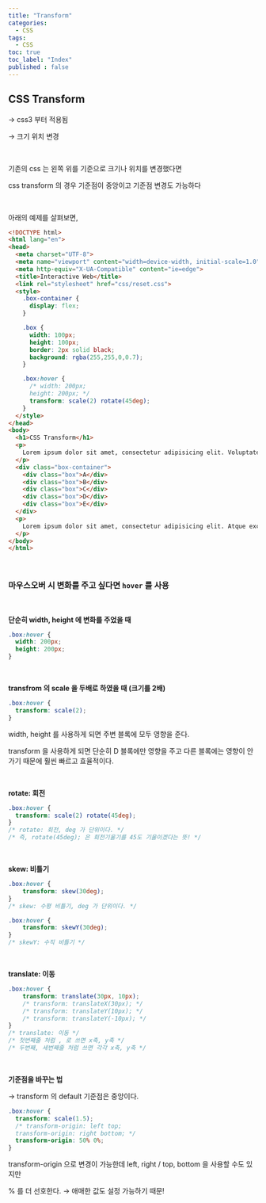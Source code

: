 ```yaml
---
title: "Transform"
categories:
  - CSS
tags:
  - CSS
toc: true
toc_label: "Index"
published : false
---
```


## CSS Transform

→ css3 부터 적용됨

→ 크기 위치 변경

<br>


기존의 css 는 왼쪽 위를 기준으로 크기나 위치를 변경했다면

css transform 의 경우 기준점이 중앙이고 기준점 변경도 가능하다

<br>


아래의 예제를 살펴보면,


```html
<!DOCTYPE html>
<html lang="en">
<head>
  <meta charset="UTF-8">
  <meta name="viewport" content="width=device-width, initial-scale=1.0">
  <meta http-equiv="X-UA-Compatible" content="ie=edge">
  <title>Interactive Web</title>
  <link rel="stylesheet" href="css/reset.css">
  <style>
    .box-container {
      display: flex;
    }

    .box {
      width: 100px;
      height: 100px;
      border: 2px solid black;
      background: rgba(255,255,0,0.7);
    }

    .box:hover {
      /* width: 200px;
      height: 200px; */
      transform: scale(2) rotate(45deg);
    }
  </style>
</head>
<body>
  <h1>CSS Transform</h1>
  <p>
    Lorem ipsum dolor sit amet, consectetur adipisicing elit. Voluptate nesciunt temporibus reprehenderit sint modi deserunt voluptates nihil magnam incidunt quo. Vitae, quo provident laboriosam blanditiis fugiat cumque modi corporis reiciendis.
  </p>
  <div class="box-container">
    <div class="box">A</div>
    <div class="box">B</div>
    <div class="box">C</div>
    <div class="box">D</div>
    <div class="box">E</div>
  </div>
  <p>
    Lorem ipsum dolor sit amet, consectetur adipisicing elit. Atque excepturi doloribus quia, adipisci pariatur maxime deserunt rem, doloremque repellat, consequuntur voluptas cupiditate facilis vitae, velit repudiandae cumque nihil? Tenetur, libero.
  </p>
</body>
</html>
```

<br>

### 마우스오버 시 변화를 주고 싶다면 `hover` 를 사용

<br>

**단순히 width, height 에 변화를 주었을 때**

```css
.box:hover {
  width: 200px;
  height: 200px;
}
```
<br>


**transfrom 의 scale 을 두배로 하였을 때 (크기를 2배)**

```css
.box:hover {
  transform: scale(2);
}
```


width, height 를 사용하게 되면 주변 블록에 모두 영향을 준다.

transform 을 사용하게 되면 단순히 D 블록에만 영향을 주고 다른 블록에는 영향이 안가기 때문에 훨씬 빠르고 효율적이다.

<br>

**rotate: 회전**

```css
.box:hover {
  transform: scale(2) rotate(45deg);
}
/* rotate: 회전, deg 가 단위이다. */
/* 즉, rotate(45deg); 은 회전기울기를 45도 기울이겠다는 뜻! */
```

<br>


**skew: 비틀기**

```css
.box:hover {
	transform: skew(30deg);
}
/* skew: 수평 비틀기, deg 가 단위이다. */

.box:hover {
	transform: skewY(30deg);
}
/* skewY: 수직 비틀기 */
```

<br>


**translate: 이동**

```css
.box:hover {
	transform: translate(30px, 10px);
	/* transform: translateX(30px); */
	/* transform: translateY(10px); */
	/* transform: translateY(-10px); */
}
/* translate: 이동 */
/* 첫번째줄 처럼 , 로 쓰면 x축, y축 */
/* 두번째, 세번째줄 처럼 쓰면 각각 x축, y축 */
```

<br>


**기준점을 바꾸는 법**

→ transform 의 default 기준점은 중앙이다.

```css
.box:hover {
  transform: scale(1.5);
  /* transform-origin: left top;
  transform-origin: right bottom; */
  transform-origin: 50% 0%;
}
```

transform-origin 으로 변경이 가능한데 left, right / top, bottom 을 사용할 수도 있지만

% 를 더 선호한다. → 애매한 값도 설정 가능하기 때문!
